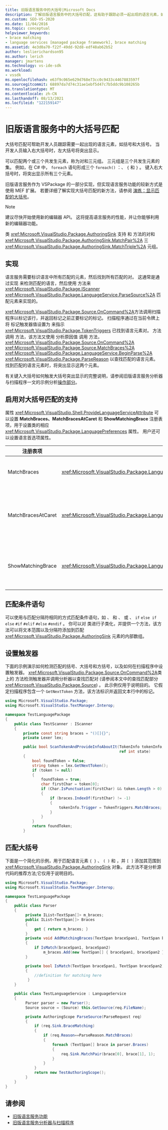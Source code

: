 ```yaml
---
title: 旧版语言服务中的大括号|Microsoft Docs
description: 了解旧版语言服务中的大括号匹配，这有助于跟踪必须一起出现的语言元素，如括号和大括号。
ms.custom: SEO-VS-2020
ms.date: 11/04/2016
ms.topic: conceptual
helpviewer_keywords:
- brace matching
- language services [managed package framework], brace matching
ms.assetid: 4e3d0a70-f22f-49dd-92d8-edf48ab62b52
author: leslierichardson95
ms.author: lerich
manager: jmartens
ms.technology: vs-ide-sdk
ms.workload:
- vssdk
ms.openlocfilehash: e63f9c065e629d768e73cc0c9433c4467883597f
ms.sourcegitcommit: 68897da7d74c31ae1ebf5d47c7b5ddc9b108265b
ms.translationtype: MT
ms.contentlocale: zh-CN
ms.lasthandoff: 08/13/2021
ms.locfileid: "122159147"
---
```

# <a name="brace-matching-in-a-legacy-language-service"></a>旧版语言服务中的大括号匹配
大括号匹配可帮助开发人员跟踪需要一起出现的语言元素，如括号和大括号。 当开发人员输入右大括号时，左大括号将突出显示。

 可以匹配两个或三个共发生元素，称为对和三元组。 三元组是三个共发生元素的集。 例如，在 C# 中， `foreach` 语句形成三个 `foreach()` ：、 `{` 和 `}` 。 键入右大括号时，将突出显示所有三个元素。

 旧版语言服务作为 VSPackage 的一部分实现，但实现语言服务功能的较新方式是使用 MEF 扩展。 若要详细了解实现大括号匹配的新方法，请参阅 [演练：显示匹配的大括号](../../extensibility/walkthrough-displaying-matching-braces.md)。

> [!NOTE]
> 建议尽快开始使用新的编辑器 API。 这将提高语言服务的性能，并让你能够利用新的编辑器功能。

 类 <xref:Microsoft.VisualStudio.Package.AuthoringSink> 支持 和 方法的对和 <xref:Microsoft.VisualStudio.Package.AuthoringSink.MatchPair%2A> 三 <xref:Microsoft.VisualStudio.Package.AuthoringSink.MatchTriple%2A> 元组。

## <a name="implementation"></a>实现
 语言服务需要标识语言中所有匹配的元素，然后找到所有匹配的对。 这通常是通过实现 来检测匹配的语言，然后使用 方法来 <xref:Microsoft.VisualStudio.Package.IScanner> <xref:Microsoft.VisualStudio.Package.LanguageService.ParseSource%2A> 匹配元素来实现的。

 <xref:Microsoft.VisualStudio.Package.Source.OnCommand%2A>方法调用扫描程序以标记该行，并返回标记之前正要标记的标记。 扫描程序通过在当前令牌上将 标记触发器值设置为 来指示 <xref:Microsoft.VisualStudio.Package.TokenTriggers> 已找到语言元素对。 方法调用 方法，该方法又使用 分析原因值 调用 方法， <xref:Microsoft.VisualStudio.Package.Source.OnCommand%2A> <xref:Microsoft.VisualStudio.Package.Source.MatchBraces%2A> <xref:Microsoft.VisualStudio.Package.LanguageService.BeginParse%2A> <xref:Microsoft.VisualStudio.Package.ParseReason> 以查找匹配的语言元素。 找到匹配的语言元素时，将突出显示这两个元素。

 有关键入大括号如何触发大括号突出显示的完整说明，请参阅旧版语言服务分析器与扫描程序一文的示例分析[操作部分](../../extensibility/internals/legacy-language-service-parser-and-scanner.md)。

## <a name="enable-support-for-brace-matching"></a>启用对大括号匹配的支持
 属性 <xref:Microsoft.VisualStudio.Shell.ProvideLanguageServiceAttribute> 可以设置 **MatchBraces、MatchBracesAtCaret** 和 **ShowMatchingBrace** 注册表项，用于设置类的相应 <xref:Microsoft.VisualStudio.Package.LanguagePreferences> 属性。 用户还可以设置语言首选项属性。

|注册表项|属性|说明|
|--------------------|--------------|-----------------|
|MatchBraces|<xref:Microsoft.VisualStudio.Package.LanguagePreferences.EnableMatchBraces%2A>|启用大括号匹配。|
|MatchBracesAtCaret|<xref:Microsoft.VisualStudio.Package.LanguagePreferences.EnableMatchBracesAtCaret%2A>|在光标移动时启用大括号匹配。|
|ShowMatchingBrace|<xref:Microsoft.VisualStudio.Package.LanguagePreferences.EnableShowMatchingBrace%2A>|突出显示匹配的大括号。|

## <a name="match-conditional-statements"></a>匹配条件语句
 可以使用与匹配分隔符相同的方式匹配条件语句，如 、 和 、 或 、 `if` `else if` `else` `#if` `#elif` `#else` `#endif` 。 你可以对 类进行子类化，并提供一个方法，该方法可以将文本范围以及分隔符添加到匹配 <xref:Microsoft.VisualStudio.Package.AuthoringSink> 元素的内部数组。

## <a name="set-the-trigger"></a>设置触发器
 下面的示例演示如何检测匹配的括号、大括号和方括号，以及如何在扫描程序中设置触发器。 <xref:Microsoft.VisualStudio.Package.Source.OnCommand%2A>类上的 方法检测触发器并调用分析器以查找匹配对 (请参阅本文中的查找匹配部分 <xref:Microsoft.VisualStudio.Package.Source>) 。  此示例仅用于说明目的。 它假定扫描程序包含一个 `GetNextToken` 方法，该方法标识并返回文本行中的标记。

```csharp
using Microsoft.VisualStudio.Package;
using Microsoft.VisualStudio.TextManager.Interop;

namespace TestLanguagePackage
{
    public class TestScanner : IScanner
    {
        private const string braces = "()[]{}";
        private Lexer lex;

        public bool ScanTokenAndProvideInfoAboutIt(TokenInfo tokenInfo,
                                                   ref int state)
        {
            bool foundToken = false;
            string token = lex.GetNextToken();
            if (token != null)
            {
                foundToken = true;
                char firstChar = token[0];
                if (Char.IsPunctuation(firstChar) && token.Length > 0)
                {
                    if (braces.IndexOf(firstChar) != -1)
                    {
                        tokenInfo.Trigger = TokenTriggers.MatchBraces;
                    }
                }
            }
            return foundToken;
        }
```

## <a name="match-the-braces"></a>匹配大括号
 下面是一个简化的示例，用于匹配语言元素 `{ }` 、 `( )` 和 ，并 `[ ]` 添加其范围到 <xref:Microsoft.VisualStudio.Package.AuthoringSink> 对象。 此方法不是分析源代码的推荐方法;它仅用于说明目的。

```csharp
using Microsoft.VisualStudio.Package;
using Microsoft.VisualStudio.TextManager.Interop;

namespace TestLanguagePackage
{
    public class Parser
    {
         private IList<TextSpan[]> m_braces;
         public IList<TextSpan[]> Braces
         {
             get { return m_braces; }
         }
         private void AddMatchingBraces(TextSpan braceSpan1, TextSpan braceSpan2)
         {
             if IsMatch(braceSpan1, braceSpan2)
                 m_braces.Add(new TextSpan[] { braceSpan1, braceSpan2 });
         }

         private bool IsMatch(TextSpan braceSpan1, TextSpan braceSpan2)
         {
             //definition for matching here
          }
    }

    public class TestLanguageService : LanguageService
    {
         Parser parser = new Parser();
         Source source = (Source) this.GetSource(req.FileName);

         private AuthoringScope ParseSource(ParseRequest req)
         {
             if (req.Sink.BraceMatching)
             {
                 if (req.Reason==ParseReason.MatchBraces)
                 {
                     foreach (TextSpan[] brace in parser.Braces)
                     {
                         req.Sink.MatchPair(brace[0], brace[1], 1);
                     }
                 }
             }
             return new TestAuthoringScope();
         }
    }
}
```

## <a name="see-also"></a>请参阅
- [旧版语言服务功能](../../extensibility/internals/legacy-language-service-features1.md)
- [旧版语言服务分析器与扫描程序](../../extensibility/internals/legacy-language-service-parser-and-scanner.md)
